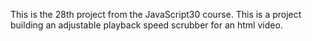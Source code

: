This is the 28th project from the JavaScript30 course. This is a project building an adjustable playback speed scrubber for an html video. 
